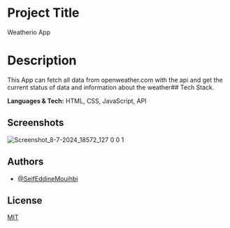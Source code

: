 
# Project Title
Weatherio App
# Description
This App can fetch all data from openweather.com with the api and get the current status of data and information about the weather## Tech Stack.

**Languages & Tech:** HTML, CSS, JavaScript, API

## Screenshots

![Screenshot_8-7-2024_18572_127 0 0 1](https://github.com/Seif-Eddine-Mouihbi/Weather-App/assets/72694509/343ea7fb-98f7-43ce-a029-445e67f33c1b)

## Authors

- [@SeifEddineMouihbi](https://www.github.com/seif-eddine-mouihbi)

## License

[MIT](https://choosealicense.com/licenses/mit/)
